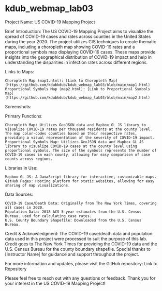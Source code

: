 # kdub_webmap_lab03
Project Name: US COVID-19 Mapping Project

Brief Introduction:
The US COVID-19 Mapping Project aims to visualize the spread of COVID-19 cases and rates across counties in the United States during the year 2020. The project utilizes GIS techniques to create thematic maps, including a choropleth map showing COVID-19 rates and a proportional symbols map displaying COVID-19 cases. These maps provide insights into the geographical distribution of COVID-19 impact and help in understanding the disparities in infection rates across different regions.

Links to Maps:

    Choropleth Map (map1.html): [Link to Choropleth Map] (https://github.com/kdubkdub/kdub_webmap_lab03/blob/main/map1.html)
    Proportional Symbols Map (map2.html): [Link to Proportional Symbols Map] (https://github.com/kdubkdub/kdub_webmap_lab03/blob/main/map2.html)

Screenshots:

Primary Functions:

    Choropleth Map: Utilizes GeoJSON data and Mapbox GL JS library to visualize COVID-19 rates per thousand residents at the county level. The map color-codes counties based on their respective rates, providing a visual representation of the severity of COVID-19 impact.
    Proportional Symbols Map: Utilizes GeoJSON data and Mapbox GL JS library to visualize COVID-19 cases at the county level using proportional symbols. The size of the symbols represents the number of COVID-19 cases in each county, allowing for easy comparison of case counts across regions.

Libraries in Use:

    Mapbox GL JS: A JavaScript library for interactive, customizable maps.
    GitHub Pages: Hosting platform for static websites, allowing for easy sharing of map visualizations.

Data Sources:

    COVID-19 Case/Death Data: Originally from The New York Times, covering all cases in 2020.
    Population Data: 2018 ACS 5-year estimates from the U.S. Census Bureau, used for calculating case rates.
    U.S. County Boundary Shapefile: Downloaded from the U.S. Census Bureau.

Credit & Acknowledgment:
The COVID-19 case/death data and population data used in this project were processed to suit the purpose of this lab. Credit goes to The New York Times for providing the COVID-19 data and the U.S. Census Bureau for the county boundary shapefile. Special thanks to [Instructor Name] for guidance and support throughout the project.

For more information and updates, please visit the GitHub repository: Link to Repository

Please feel free to reach out with any questions or feedback. Thank you for your interest in the US COVID-19 Mapping Project!
